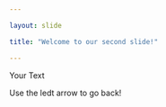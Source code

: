 ```yaml
---

layout: slide

title: "Welcome to our second slide!"

---
```


Your Text

Use the ledt arrow to go back!
